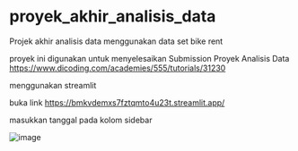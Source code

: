 # proyek_akhir_analisis_data
Projek akhir analisis data menggunakan data set bike rent

proyek ini digunakan untuk menyelesaikan Submission Proyek Analisis Data https://www.dicoding.com/academies/555/tutorials/31230



menggunakan streamlit

buka link https://bmkvdemxs7fztqmto4u23t.streamlit.app/

masukkan tanggal pada kolom sidebar 

![image](https://github.com/rezaubaidillah/proyek_akhir_analisis_data/assets/161404112/5deca969-8e81-4078-a019-7930ab4bc90f)


